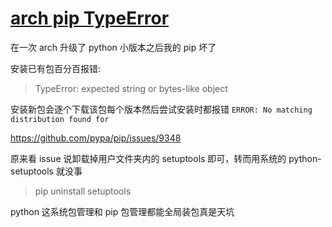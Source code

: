 # [arch pip TypeError](/2022/06/arch_pip_fail_after_system_upgrade.md)

在一次 arch 升级了 python 小版本之后我的 pip 坏了

安装已有包百分百报错:

> TypeError: expected string or bytes-like object

安装新包会逐个下载该包每个版本然后尝试安装时都报错 `ERROR: No matching distribution found for`

<https://github.com/pypa/pip/issues/9348>

原来看 issue 说卸载掉用户文件夹内的 setuptools 即可，转而用系统的 python-setuptools 就没事

> pip uninstall setuptools

python 这系统包管理和 pip 包管理都能全局装包真是天坑
